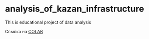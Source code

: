 # analysis_of_kazan_infrastructure
This is educational project of data analysis 

Ссылка на [COLAB](https://drive.google.com/drive/folders/1MD5nBhknX7_wizrnQ8vxRrNAngOAxbz1)